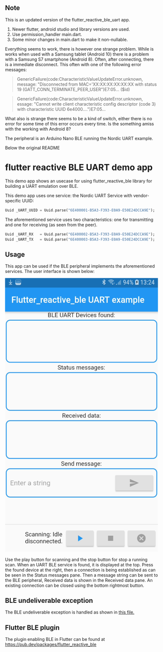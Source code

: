 ## Note

This is an updated version of the flutter_reactive_ble_uart app.

1. Newer flutter, android studio and library versions are used.
2. Use permission_handler main.dart.
3. Some minor changes in main.dart to make it non-nullable.

Everything seems to work, there is however one strange problem.
While is works when used with a Samsung tablet (Android 10) there is a problem with a Samsung S7 smartphone (Android 8).
Often, after connecting, there is a immediate disconnect.
This often with one of the following error messages:

> GenericFailure<CharacteristicValueUpdateError>(code:CharacteristicValueUpdateError.unknown, message: "Disconnected from MAC='XX:XX:XX:XX:XX:XX with status 19 (GATT_CONN_TERMINATE_PEER_USER")E7:05...  ($id)

> GenericFailure<CharacteristicValueUpdateError>(code:CharacteristicValueUpdateError.unknown, essage: "Cannot write client characteristic config descriptor (code 3) with characteristic UUID 6e4000....")E7:05...

What also is strange there seems to be a kind of switch, either there is no error for some time of this error occurs every time.
Is the something amiss with the working with Android 8?

The peripheral is an Arduino Nano BLE running the Nordic UART example.

Below the original README

# flutter reactive BLE UART demo app

This demo app shows an usecase for using flutter_reactive_ble library for building a UART emulation over BLE.

This demo app uses one service: the Nordic UART Service with vendor-specific UUID:

```dart
Uuid _UART_UUID = Uuid.parse("6E400001-B5A3-F393-E0A9-E50E24DCCA9E");
```

The aforementioned service uses two characteristics: one for transmitting and one for receiving (as seen from the peer).

```dart
Uuid _UART_RX   = Uuid.parse("6E400002-B5A3-F393-E0A9-E50E24DCCA9E");
Uuid _UART_TX   = Uuid.parse("6E400003-B5A3-F393-E0A9-E50E24DCCA9E");
```

## Usage

This app can be used if the BLE peripheral implements the aforementioned services. The user interface is shown below:

![User interface](./screenshot.png "User interface")

Use the play button for scanning and the stop button for stop a running scan. When an UART BLE service is found, it is displayed at the top. Press the found device at the right, then a connection is being established as can be seen in the Status messages pane. Then a message string can be sent to the BLE peripheral, Received data is shown in the Received data pane. An existing connection can be closed using the bottom rightmost button.

## BLE undeliverable exception

The BLE undeliverable exception is handled as shown in [this file.](./android/app/src/main/kotlin/nl/wolffonline/uart_ble/MainActivity.kt)

## Flutter BLE plugin

The plugin enabling BLE in Flutter can be found at https://pub.dev/packages/flutter_reactive_ble
